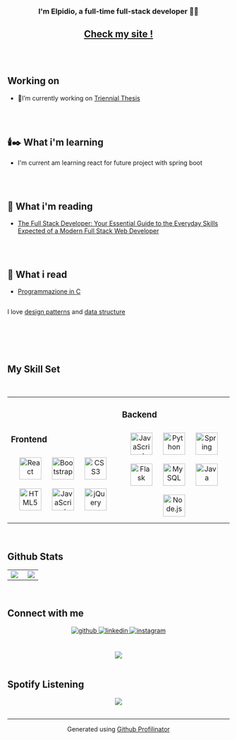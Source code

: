 ### <div align="center">I'm Elpidio, a full-time full-stack developer 👨‍💻</div>  
## <div align="center"> [Check my site !](https://elpiu.github.io/personal-website/)</div>   



<br><br>
## Working on  
- 📓I’m currently working on  [Triennial Thesis](https://github.com/Elpiu/NeuralNetwors)  
  
  
  
<br><br>
##  🕯️✒️ What i'm learning
- I'm current am learning react for future project with spring boot 



<br><br>
##  📖 What i'm reading
- [The Full Stack Developer: Your Essential Guide to the Everyday Skills Expected of a Modern Full Stack Web Developer ](https://www.amazon.it/Full-Stack-Developer-Essential-Everyday/dp/1484241517)  
  
  
  
<br><br>
## 📙 What i read
- [Programmazione in C](https://www.amazon.it/Programmazione-C-Kim-N-King/dp/8838785821)  


##
I love [design patterns](https://refactoring.guru) and [data structure](https://www.geeksforgeeks.org/data-structures)

<br>
  
<br><br>
## My Skill Set
<br>


<table><tr><td valign="top" width="50%">


<br><br>
### Frontend  
<div align="center">  
<img style="margin: 10px" src="https://profilinator.rishav.dev/skills-assets/react-original-wordmark.svg" alt="React" height="50" />  
<img style="margin: 10px" src="https://profilinator.rishav.dev/skills-assets/bootstrap-plain.svg" alt="Bootstrap" height="50" />  
<img style="margin: 10px" src="https://profilinator.rishav.dev/skills-assets/css3-original-wordmark.svg" alt="CSS3" height="50" />  
<img style="margin: 10px" src="https://profilinator.rishav.dev/skills-assets/html5-original-wordmark.svg" alt="HTML5" height="50" />  
<img style="margin: 10px" src="https://profilinator.rishav.dev/skills-assets/javascript-original.svg" alt="JavaScript" height="50" />  
<img style="margin: 10px" src="https://profilinator.rishav.dev/skills-assets/jquery.png" alt="jQuery" height="50" />  
</div>

</td><td valign="top" width="50%">



### Backend  
<div align="center">  
<img style="margin: 10px" src="https://profilinator.rishav.dev/skills-assets/javascript-original.svg" alt="JavaScript" height="50" />  
<img style="margin: 10px" src="https://profilinator.rishav.dev/skills-assets/python-original.svg" alt="Python" height="50" />  
<img style="margin: 10px" src="https://profilinator.rishav.dev/skills-assets/springio-icon.svg" alt="Spring" height="50" />  
<img style="margin: 10px" src="https://profilinator.rishav.dev/skills-assets/flask.png" alt="Flask" height="50" />  
<img style="margin: 10px" src="https://profilinator.rishav.dev/skills-assets/mysql-original-wordmark.svg" alt="MySQL" height="50" />  
<img style="margin: 10px" src="https://profilinator.rishav.dev/skills-assets/java-original-wordmark.svg" alt="Java" height="50" />  
<img style="margin: 10px" src="https://profilinator.rishav.dev/skills-assets/nodejs-original-wordmark.svg" alt="Node.js" height="50" />  
</div>

</td></tr></table>  

<br/>  


## Github Stats  
<table><tr><td valign="top" width="50%">

<img src="https://github-readme-stats.vercel.app/api?username=elpiu&show_icons=true&count_private=true&hide_border=true" align="left" />

</td><td valign="top" width="50%">

<div align="right"><img src="https://github-readme-stats.vercel.app/api/top-langs/?username=elpiu&hide_border=true&layout=compact" align="right" /></div>

</td></tr></table>  

<br/>  


## Connect with me  
<div align="center">
<a href="https://github.com/elpiu" target="_blank">
<img src=https://img.shields.io/badge/github-%2324292e.svg?&style=for-the-badge&logo=github&logoColor=white alt=github style="margin-bottom: 5px;" />
</a>
<a href="https://linkedin.com/in/elpidio-mazza-72b641155" target="_blank">
<img src=https://img.shields.io/badge/linkedin-%231E77B5.svg?&style=for-the-badge&logo=linkedin&logoColor=white alt=linkedin style="margin-bottom: 5px;" />
</a>
<a href="https://instagram.com/elpiu" target="_blank">
<img src=https://img.shields.io/badge/instagram-%23000000.svg?&style=for-the-badge&logo=instagram&logoColor=white alt=instagram style="margin-bottom: 5px;" />
</a>  
</div>  
  

<br/>  

<!--
<div align="center">
            <a href="https://paypal.me/elpiu" target="_blank" style="display: inline-block;">
                <img
                    src="https://img.shields.io/badge/Donate-PayPal-blue.svg?style=flat-square" 
                    align="center"
                />
            </a>
            <a href="https://www.buymeacoffee.com/elpiu" target="_blank" style="display: inline-block;">
                <img
                    src="https://img.shields.io/badge/Donate-Buy%20Me%20A%20Coffee-orange.svg?style=flat-square" 
                    align="center"
                />
            </a></div>  

-->
<br/>  

<div align="center">
<img src="https://komarev.com/ghpvc/?username=elpiu&&style=flat-square" align="center" />
</div>  
  

<br/>  


## Spotify Listening  
<div align="center"><img src="https://spotify-github-profile.vercel.app/api/view?uid=11160579584&cover_image=true&theme=default&bar_color=53b14f&bar_color_cover=true" /></div>
<br />

----
<div align="center">Generated using <a href="https://profilinator.rishav.dev/" target="_blank">Github Profilinator</a></div>
